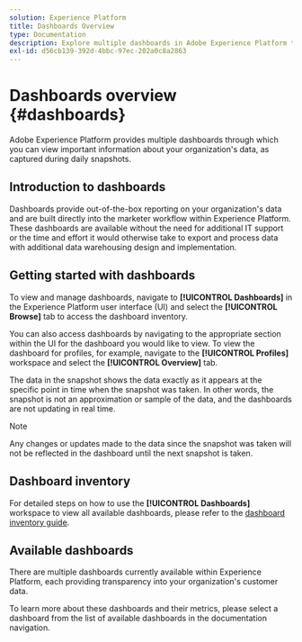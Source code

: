 ```yaml
---
solution: Experience Platform
title: Dashboards Overview
type: Documentation
description: Explore multiple dashboards in Adobe Experience Platform to view important information about your organization's data, as captured during daily snapshots.
exl-id: d56cb139-392d-4bbc-97ec-202a0c8a2863
---
```


# Dashboards overview {#dashboards}

Adobe Experience Platform provides multiple dashboards through which you can view important information about your organization's data, as captured during daily snapshots.

## Introduction to dashboards

Dashboards provide out-of-the-box reporting on your organization's data and are built directly into the marketer workflow within Experience Platform. These dashboards are available without the need for additional IT support or the time and effort it would otherwise take to export and process data with additional data warehousing design and implementation.

## Getting started with dashboards

To view and manage dashboards, navigate to **[!UICONTROL Dashboards]** in the Experience Platform user interface (UI) and select the **[!UICONTROL Browse]** tab to access the dashboard inventory.

You can also access dashboards by navigating to the appropriate section within the UI for the dashboard you would like to view. To view the dashboard for profiles, for example, navigate to the **[!UICONTROL Profiles]** workspace and select the **[!UICONTROL Overview]** tab.

The data in the snapshot shows the data exactly as it appears at the specific point in time when the snapshot was taken. In other words, the snapshot is not an approximation or sample of the data, and the dashboards are not updating in real time.

>[!NOTE]
>
>Any changes or updates made to the data since the snapshot was taken will not be reflected in the dashboard until the next snapshot is taken.

## Dashboard inventory

For detailed steps on how to use the **[!UICONTROL Dashboards]** workspace to view all available dashboards, please refer to the [dashboard inventory guide](./inventory.md).

## Available dashboards

There are multiple dashboards currently available within Experience Platform, each providing transparency into your organization's customer data.

To learn more about these dashboards and their metrics, please select a dashboard from the list of available dashboards in the documentation navigation.
